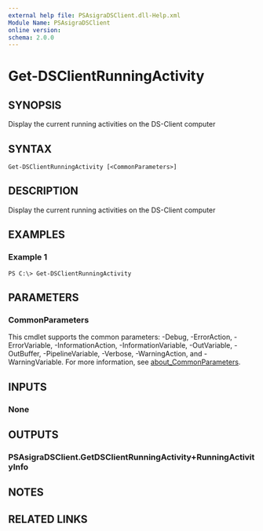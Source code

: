 ```yaml
---
external help file: PSAsigraDSClient.dll-Help.xml
Module Name: PSAsigraDSClient
online version:
schema: 2.0.0
---
```


# Get-DSClientRunningActivity

## SYNOPSIS
Display the current running activities on the DS-Client computer

## SYNTAX

```
Get-DSClientRunningActivity [<CommonParameters>]
```

## DESCRIPTION
Display the current running activities on the DS-Client computer

## EXAMPLES

### Example 1
```
PS C:\> Get-DSClientRunningActivity
```

## PARAMETERS

### CommonParameters
This cmdlet supports the common parameters: -Debug, -ErrorAction, -ErrorVariable, -InformationAction, -InformationVariable, -OutVariable, -OutBuffer, -PipelineVariable, -Verbose, -WarningAction, and -WarningVariable. For more information, see [about_CommonParameters](http://go.microsoft.com/fwlink/?LinkID=113216).

## INPUTS

### None
## OUTPUTS

### PSAsigraDSClient.GetDSClientRunningActivity+RunningActivityInfo
## NOTES

## RELATED LINKS
